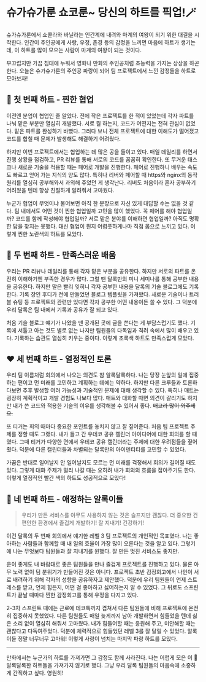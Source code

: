 # 슈가슈가룬 쇼코룬~ 당신의 하트를 픽업!🪄

슈가슈가룬에서 쇼콜라와 바닐라는 인간계에 내려와 마계의 여왕이 되기 위한 대결을 시작한다. 인간이 주인공에게 사랑, 우정, 존경 등의 감정을 느끼면 마음에 하트가 생기는데, 이 하트를 많이 모으는 사람이 마계의 여왕이 되는 것이다.

부끄럽지만 가끔 침대에 누워서 영화나 만화의 주인공처럼 초능력을 가지는 상상을 하곤 한다. 오늘은 슈가슈가룬의 주인공 파랑이 되어 팀 프로젝트에서 느낀 감정들을 하트로 모아보자!

## 💛 첫 번째 하트 - 찐한 협업

이전엔 분업이 협업인 줄 알았다. 전에 작은 프로젝트를 한 적이 있었는데 각자 파트를 나눠 맡은 부분만 열심히 개발했다. 서로 뭘 하는지, 코드가 어떤지는 전혀 관심이 없었다. 맡은 파트를 완성하기 바빴다. 그러다 보니 전체 프로젝트에 대한 이해도가 떨어졌고 코드를 합칠 때 문제가 발생해도 해결하기 어려웠다.

하지만 이번 프로젝트에서는 협업하는 데 많은 공을 들이고 있다. 매일 데일리를 하면서 진행 상황을 점검하고, PR 리뷰를 통해 서로의 코드를 꼼꼼히 확인한다. 또 무거운 태스크나 새로운 기술을 적용할 때는 페어로 개발을 진행한다. 페어로 진행하니 배우는 속도도 빠르고 얻어 가는 지식의 양도 많다. 특히나 리버와 페어할 때 https와 nginx의 동작 원리를 열심히 공부해와서 과외해 주었던 게 생각난다. 리버도 처음이라 혼자 공부하기 어려웠을 텐데 항상 친절하게 알려줘서 고마웠다.

누군가 협업이 무엇이냐 물어보면 아직 한 문장으로 자신 있게 대답할 수는 없을 것 같다. 팀 내에서도 어떤 것이 찐한 협업일까 고민을 많이 했었다. 꼭 페어를 해야 협업일까? 코드를 함께 작성해야 협업일까? 서로 맡은 분야를 이해하면 협업일까? 아직도 명확한 답을 찾지는 못했다. 대신 협업이 뭔지 어렴풋하게나마 직접 몸으로 느끼고 있다. 이렇게 찐한 노란색의 하트를 모았다.

## 💚 두 번째 하트 - 만족스러운 배움

우리는 PR 리뷰나 데일리를 통해 각자 맡은 부분을 공유한다. 하지만 서로의 파트를 온전히 이해하기엔 부족한 경우가 많다. 그럴 땐 달록만의 미니 세미나를 통해 공부한 내용을 공유한다. 하지만 말은 빨리 잊히니 각자 공부한 내용을 달록의 기술 블로그에도 기록한다. 기록 장인 후디가 전에 만들었던 블로그 템플릿을 가져왔다. 새로운 기술이나 트러블 슈팅 등 프로젝트와 관련만 있다면 각자 공부한 어떤 내용이든 쓸 수 있다. 그 덕분에 우리 달록은 팀 내에서 기록과 공유가 잘 되고 있다.

처음 기술 블로그 얘기가 나왔을 땐 공개된 곳에 글을 쓴다는 게 부담스럽기도 했다. 기록에 서툴고 아는 것도 별로 없는 나지만 팀원들의 다독임과 격려 속에서 많이 배우고 있다. 기록하는 습관도 열심히 키우는 중이다. 이렇게 초록색 하트도 만족스럽게 모았다.

## ❤️ 세 번째 하트 - 열정적인 토론

우리 팀 이름처럼 회의에서 나오는 의견도 참 알록달록하다. 나는 당장 눈앞의 일에 집중하는 편이고 먼 미래를 고민하고 계획하는 데에는 약하다. 하지만 다른 크루들과 토론하다보면 추후 발생할 여러 가능성과 기술적인 문제에 대해 생각할 수 있다. 특히나 매트는 굉장히 계획적이고 개발 경험도 나보다 많다. 매트와 대화할 때면 의견이 갈리기도 하지만 내가 쓴 코드와 적용한 기술의 이유를 생각해볼 수 있어서 좋다. ~~매고라 많이 와주세요.~~

또 티거는 회의 때마다 중요한 포인트를 놓치지 않고 잘 짚어준다. 처음 팀 프로젝트 주제를 정할 때도 그랬다. 내가 들고 간 우테코 공유 캘린더 아이디어에 대한 회의를 할 때였다. 그때 티거가 다양한 면에서 우테코 공유 캘린더라는 주제에 대한 우려점들을 짚어줬다. 덕분에 다른 캘린더들과 차별되는 달록만의 아이덴티티를 고민할 수 있었다.

가끔은 반대로 일어날지 안 일어날지도 모르는 먼 미래를 걱정해서 회의가 길어질 때도 있다. 그렇게 대화 주제가 멀리 나갈 때는 오히려 내가 회의의 흐름을 잡아주기도 한다. 이렇게 열정적인 빨간 색의 하트도 성공적으로 모았다!

## 💙 네 번째 하트 - 애정하는 알록이들

> 우리가 만든 서비스를 아무도 사용하지 않는 것은 슬프지만 괜찮다. 더 중요한 건 편안한 환경에서 즐겁게 개발하기! 잘 지내기! 건강하기!
>

이건 달록의 두 번째 회의에서 얘기한 레벨 3 팀 프로젝트의 개인적인 목표였다. 나는 좋아하는 사람들과 함께할 때 내 일의 효율이 가장 많이 오른다는 것을 알고 있다. 그렇기에 나는 무엇보다 팀원들과 잘 지내기를 원했다. 잘 만든 멋진 서비스도 좋지만.

운이 좋게도 내 바람대로 좋은 팀원들을 만나 즐겁게 프로젝트를 진행하고 있다. 물론 아무 노력 없이 팀 분위기가 만들어진 것은 아니다. 프로젝트 초반 감정회고에서 나인이 서로 배려하기 위해 각자의 성향을 공유하자고 제안했다. 덕분에 우리 팀원들이 언제 스트레스를 받고, 언제 힘든지, 어떤 걸 좋아하고 싫어하는지 알 수 있었다. 그 뒤로도 스프린트가 끝날 때마다 찐한 감정회고를 통해 우정을 다지고 있다.

2-3차 스프린트 때에는 근로에 테코톡까지 겹쳐서 다른 팀원들에 비해 프로젝트에 온전히 집중하지 못했었다. 다른 팀원들도 매일 늦게까지 남아 개발하면서 힘들었을 텐데 싫은 소리 없이 열심히 해줘서 고마웠다. 내가 힘들어할 때는 응원해 주고, 미안해할 때는 괜찮다고 다독여주었다. 덕분에 체력적으로 힘들었던 레벨 3를 잘 달릴 수 있었다. 알록이들 정말 너무너무 고마워! 이렇게 사랑이 넘치는 마지막 파랑 하트를 모았다.

---

만화에서는 누군가의 하트를 가져가면 그 감정도 함께 사라진다. 나는 어렵게 모은 이 🌈알록달록한 하트들을 가져가지 않기로 했다. 그냥 우리 달록 팀원들의 마음속에 소중하게 간직하고 싶다. 영원히!
